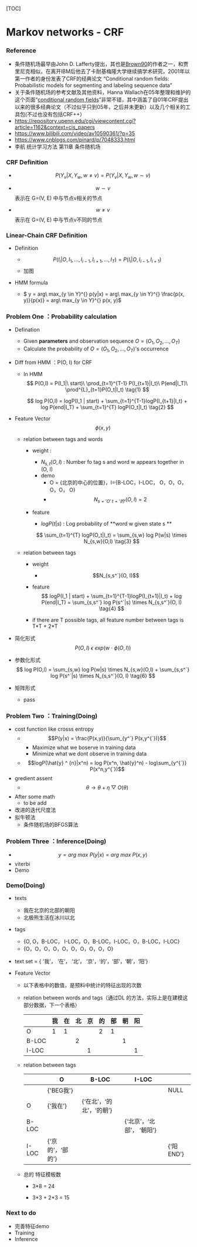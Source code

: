 [TOC]

# Markov networks - CRF

### Reference

+ 条件随机场最早由John D. Lafferty提出，其也是[Brown90](http://www.52nlp.cn/strong-author-team-of-smt-classic-brown90)的作者之一，和贾里尼克相似，在离开IBM后他去了卡耐基梅隆大学继续搞学术研究，2001年以第一作者的身份发表了CRF的经典论文 “Conditional random fields: Probabilistic models for segmenting and labeling sequence data”
+ 关于条件随机场的参考文献及其他资料，Hanna Wallach在05年整理和维护的这个页面“[conditional random fields](http://www.inference.phy.cam.ac.uk/hmw26/crf/)”非常不错，其中涵盖了自01年CRF提出以来的很多经典论文（不过似乎只到05年，之后并未更新）以及几个相关的工具包(不过也没有包括CRF++）
+ https://repository.upenn.edu/cgi/viewcontent.cgi?article=1162&context=cis_papers
+ https://www.bilibili.com/video/av10590361/?p=35
+ https://www.cnblogs.com/pinard/p/7048333.html
+ 李航 统计学习方法 第11章 条件随机场



### CRF Definition

+ $$ P(Y_v| X, Y_w, w \neq v) =  P(Y_v | X, Y_w, w \sim  v)$$

+ $$ w \sim  v $$ 表示在 G=(V, E) 中与节点v相关的节点
+ $$ w \neq v $$ 表示在 G=(V, E) 中与节点v不同的节点



### Linear-Chain CRF Definition

+ Definition
  + $$ P(I_i | O, I_1, ..., I_{i-1}, I_{i+1}, ..., I_T) = P(I_i | O,  I_{i-1}, I_{i+1})$$
  + 加图

+ HMM formula

  + $ y = arg\ max_{y \in Y}^{} p(y|x) = arg\ max_{y \in Y}^{} \frac{p(x, y)}{p(x)} = arg\ max_{y \in Y}^{} p(x, y)$


### Problem One ：Probability calculation

+ Defination
  + Given **parameters** and observation sequence $O =(O_1, O_2, ..., O_T)$
  + Calculate the probability of $O =(O_1, O_2, ..., O_T)$'s occurrence

+ Diff from HMM  ：P(O, I) for CRF

    + In HMM
      $$
      P(O,I) = P(I_1|\ start)\ \prod_{t=1}^{T-1} P(I_{t+1}|I_t)\ P(end|I_T)\ \prod^{L}_{t=1}P(O_t|I_t) \tag{1}
      $$

      $$
      log P(O,I) = logP(I_1 | start) + \sum_{t=1}^{T-1}logP(I_{t+1}|I_t) + log P(end|I_T) + \sum_{t=1}^{T} logP(O_t|I_t) \tag{2}
      $$

+ Feature Vector $$\phi(x,y)$$

    + relation between tags and words 

        + weight : 

            + $N_{s,t}(O, I)$ : Number fo tag s and word w appears together in (O, I)
            + demo
                + O = {北京的中心的位置}，I={B-LOC，I-LOC， O，O，O， O，O， O}
                + $$N_{s='O'\ t='的‘} (O, I ) = 2$$

        + feature

            + $log P(t|s)$ : Log probability of **word w given state s **

            $$
            \sum_{t=1}^{T} logP(O_t|I_t) = \sum_{s,w} log P(w|s) \times N_{s,w}(O,I) \tag{3}
            $$

    + relation between tags

        + weight

            + $$N_{s,s^`}(O, I)$$

        + feature
            $$
            logP(I_1 | start) + \sum_{t=1}^{T-1}logP(I_{t+1}|I_t) + log P(end|I_T) = \sum_{s,s^`} log P(s^`|s) \times N_{s,s^`}(O, I) \tag{4}
            $$


        + if there are T possible tags, all feature number between tags is T\*T + 2\*T  

+ 简化形式
	$$
	P(O,I)\ \epsilon \ exp(w\ \cdot\ \phi (O,I) ) \tag {5}
	$$


+ 参数化形式
    $$
    log P(O,I) = \sum_{s,w} log P(w|s) \times N_{s,w}(O,I) + \sum_{s,s^`} log P(s^`|s) \times N_{s,s^`}(O, I) \tag{6}
    $$

+ 矩阵形式	

    + pass


### Problem Two ：Training(Doing)

- cost function like crosss entropy
  - $$P(y|x) = \frac{P(x,y)}{\sum_{y^`} P(x,y^{`})}$$
    - Maximize what we boserve in training data
    - Minimize what we dont observe in training data
  - $$logP(\hat{y} ^ {n}|x^n) = log P(x^n, \hat{y}^n) - log\sum_{y^{`}} P(x^n,y^{`})$$
- gredient assent
    - $$\theta \rightarrow \theta + \eta \bigtriangledown O(\theta)$$
- After some math
    - to be add
- 改进的迭代尺度法
- 拟牛顿法
    - 条件随机场的BFGS算法



### Problem Three ：Inference(Doing)

+ $$ y = arg\ max\ P(y|x) = arg\ max\ P(x,y) ​$$
+ viterbi
+ Demo


### Demo(Doing)

- texts

  - 我在北京的北部的朝阳
  - 北极熊生活在冰川以北

- tags

  - {O, O，B-LOC， I-LOC，O，B-LOC，I-LOC，O，B-LOC，I-LOC}
  - {O，O，O，O，O，O，O，O，O，O}

- text set = { '我'， ‘在’， ‘北’， ‘京’，‘的’，‘部’，‘朝’，‘阳’} 

- Feature Vector

  - 以下表格中的数值，是预料中统计的特征出现的次数

  - relation between words and tags（通过DL 的方法，实际上是在建模这部分数据，下一个表格）

    |       | 我   | 在   | 北   | 京   | 的   | 部   | 朝   | 阳   |
    | ----- | ---- | ---- | ---- | ---- | ---- | ---- | ---- | ---- |
    | O     | 1    | 1    |      |      | 2    | 1    |      |      |
    | B-LOC |      |      | 2    |      |      |      | 1    |      |
    | I-LOC |      |      |      | 1    |      |      |      | 1    |

  - relation between tags

    |       | O                | B-LOC                    | I-LOC                     | <END>     |
    | ----- | ---------------- | ------------------------ | ------------------------- | --------- |
    | <BEG> | {'BEG我'}        |                          |                           | NULL      |
    | O     | {‘我在’}         | {‘在北’，‘的北’，‘的朝’} |                           |           |
    | B-LOC |                  |                          | {‘北京’，‘北部’， ‘朝阳’} |           |
    | I-LOC | {‘京的’，‘部的’} |                          |                           | {‘阳END’} |

  - 总的 特征模板数

    - 3*8 = 24

    - 3*3 + 2\*3 = 15


### Next to do

+ 完善特征demo
+ Training
+ Inference